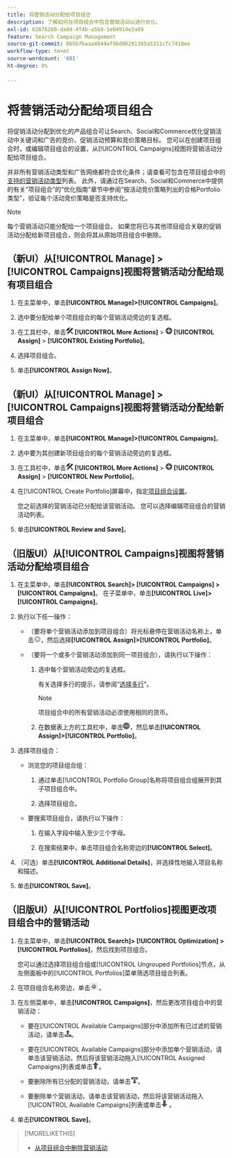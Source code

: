 ```yaml
---
title: 将营销活动分配给项目组合
description: 了解如何在项目组合中包含营销活动以进行优化。
exl-id: 62876260-dadd-4f4b-a5b9-1e04914e3a89
feature: Search Campaign Management
source-git-commit: 0b5b7baaa4044af9bd86291385a5311cfc7410ee
workflow-type: tm+mt
source-wordcount: '601'
ht-degree: 0%

---
```


# 将营销活动分配给项目组合

将促销活动分配到优化的产品组合可让Search、Social和Commerce优化促销活动中关键词和广告的竞价、促销活动预算和竞价策略目标。 您可以在创建项目组合时，或编辑项目组合的设置，从[!UICONTROL Campaigns]视图将营销活动分配给项目组合。

并非所有营销活动类型和广告网络都符合优化条件；请查看可包含在项目组合中的[支持的营销活动类型](/help/search-social-commerce/introduction/supported-inventory.md)列表。 此外，请通过在Search、Social和Commerce中提供的有关“项目组合”的“优化指南”章节中参阅“按活动竞价策略列出的合格Portfolio类型”，验证每个活动竞价策略是否支持优化。<!-- verify convention for referencing Optimization Guide here -->

>[!NOTE]
>
>每个营销活动只能分配给一个项目组合。 如果您将已与其他项目组合关联的促销活动分配给新项目组合，则会将其从原始项目组合中删除。

## （新UI）从[!UICONTROL Manage] > [!UICONTROL Campaigns]视图将营销活动分配给现有项目组合

1. 在主菜单中，单击&#x200B;**[!UICONTROL Manage]>[!UICONTROL Campaigns]**。

1. 选中要分配给单个项目组合的每个营销活动旁边的复选框。

1. 在工具栏中，单击![更多操作](/help/search-social-commerce/assets/more-actions.png "更多操作") **[!UICONTROL More Actions]** > ![分配](/help/search-social-commerce/assets/assign.png "分配") **[!UICONTROL Assign]** > **[!UICONTROL Existing Portfolio]**。

1. 选择项目组合。

1. 单击&#x200B;**[!UICONTROL Assign Now]**。

## （新UI）从[!UICONTROL Manage] > [!UICONTROL Campaigns]视图将营销活动分配给新项目组合

1. 在主菜单中，单击&#x200B;**[!UICONTROL Manage]>[!UICONTROL Campaigns]**。

1. 选中要为其创建新项目组合的每个营销活动旁边的复选框。

1. 在工具栏中，单击![更多操作](/help/search-social-commerce/assets/more-actions.png "更多操作") **[!UICONTROL More Actions]** > ![分配](/help/search-social-commerce/assets/assign.png "分配") **[!UICONTROL Assign]** > **[!UICONTROL New Portfolio]**。

1. 在[!UICONTROL Create Portfolio]屏幕中，指定[项目组合设置](/help/search-social-commerce/beta-ui/manage/portfolios/portfolio-settings.md)。

   您之前选择的营销活动已分配给该营销活动。 您可以选择编辑项目组合的营销活动列表。

1. 单击&#x200B;**[!UICONTROL Review and Save]**。

## （旧版UI）从[!UICONTROL Campaigns]视图将营销活动分配给项目组合

1. 在主菜单中，单击&#x200B;**[!UICONTROL Search]> [!UICONTROL Campaigns] >[!UICONTROL Campaigns]**。 在子菜单中，单击&#x200B;**[!UICONTROL Live]>[!UICONTROL Campaigns]**。

1. 执行以下任一操作：

   * （要将单个营销活动添加到项目组合）将光标悬停在营销活动名称上，单击![菜单按钮](/help/search-social-commerce/assets/arrow-dropdown-menu.png "菜单按钮")，然后选择&#x200B;**[!UICONTROL Assign]>[!UICONTROL Portfolio]**。

   * （要将一个或多个营销活动添加到同一项目组合），请执行以下操作：

      1. 选中每个营销活动旁边的复选框。

         有关选择多行的提示，请参阅“[选择多行](/help/search-social-commerce/common-tasks/navigation-editing-selection/multiple-rows-select.md)”。

         >[!NOTE]
         >
         >项目组合中的所有营销活动必须使用相同的货币。

      1. 在数据表上方的工具栏中，单击![更多](/help/search-social-commerce/assets/more.png "更多")，然后单击&#x200B;**[!UICONTROL Assign]>[!UICONTROL Portfolio]**。

1. 选择项目组合：

   * 浏览您的项目组合组：

      1. 通过单击[!UICONTROL Portfolio Group]名称将项目组合组展开到其子项目组合中。

      1. 选择项目组合。

   * 要搜索项目组合，请执行以下操作：

      1. 在输入字段中输入至少三个字母。

      1. 在搜索结果中，单击项目组合名称旁边的&#x200B;**[!UICONTROL Select]**。

1. （可选）单击&#x200B;**[!UICONTROL Additional Details]**，并选择性地输入项目名称和描述。

1. 单击&#x200B;**[!UICONTROL Save]**。

## （旧版UI）从[!UICONTROL Portfolios]视图更改项目组合中的营销活动

1. 在主菜单中，单击&#x200B;**[!UICONTROL Search]> [!UICONTROL Optimization] >[!UICONTROL Portfolios]**，然后找到项目组合。

   您可以通过选择项目组合组或[!UICONTROL Ungrouped Portfolios]节点，从左侧面板中的[!UICONTROL Portfolios]菜单筛选项目组合列表。

1. 在项目组合名称旁边，单击![查看/编辑设置按钮](/help/search-social-commerce/assets/settings.png "查看/编辑设置按钮") 。

1. 在左侧菜单中，单击&#x200B;**[!UICONTROL Campaigns]**，然后更改项目组合中的营销活动：

   * 要在[!UICONTROL Available Campaigns]部分中添加所有已过滤的营销活动，请单击![将所有营销活动分配给项目组合](/help/search-social-commerce/assets/arrow-assign-all.png "将所有营销活动分配给项目组合")。

   * 要在[!UICONTROL Available Campaigns]部分中添加单个营销活动，请单击该营销活动，然后将该营销活动拖入[!UICONTROL Assigned Campaigns]列表或单击![将营销活动分配给项目组合](/help/search-social-commerce/assets/arrow-assign.png "将营销活动分配给项目组合")。

   * 要删除所有已分配的营销活动，请单击![从项目组合中删除所有营销活动](/help/search-social-commerce/assets/arrow-remove-all.png "从项目组合中删除所有营销活动")。

   * 要删除单个营销活动，请单击该营销活动，然后将该营销活动拖入[!UICONTROL Available Campaigns]列表或单击![从项目组合中删除营销活动](/help/search-social-commerce/assets/arrow-remove.png "从项目组合中删除营销活动") 。

1. 单击&#x200B;**[!UICONTROL Save]**。

>[!MORELIKETHIS]
>
>* [从项目组合中删除营销活动](/help/search-social-commerce/campaign-management/campaign-remove-from-portfolio.md)

